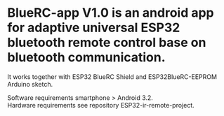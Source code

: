 # BlueRC-app V1.0 is an android app for adaptive universal ESP32 bluetooth remote control base on bluetooth communication. 

It works together with ESP32 BlueRC Shield and ESP32BlueRC-EEPROM Arduino sketch.

Software requirements smartphone > Android 3.2. <br>
Hardware requirements see repository ESP32-ir-remote-project.
